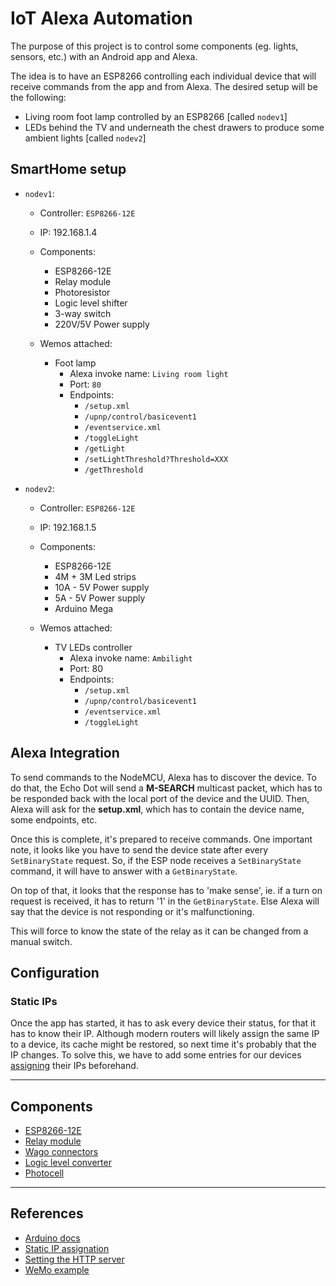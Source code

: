 # IoT Alexa Automation

The purpose of this project is to control some components (eg. lights, sensors, etc.) with an Android app and Alexa.

The idea is to have an ESP8266 controlling each individual device that will receive commands from the app and from Alexa. The desired setup will be the following:

* Living room foot lamp controlled by an ESP8266 [called `nodev1`]
* LEDs behind the TV and underneath the chest drawers to produce some ambient lights [called `nodev2`]

## SmartHome setup

* `nodev1`:
    * Controller: `ESP8266-12E`
    * IP: 192.168.1.4
    * Components:
        * ESP8266-12E
        * Relay module
        * Photoresistor
        * Logic level shifter
        * 3-way switch
        * 220V/5V Power supply

    * Wemos attached:
        * Foot lamp
            * Alexa invoke name: `Living room light`
            * Port: `80`
            * Endpoints:
                * `/setup.xml`
                * `/upnp/control/basicevent1`
                * `/eventservice.xml`
                * `/toggleLight`
                * `/getLight`
                * `/setLightThreshold?Threshold=XXX`
                * `/getThreshold`

* `nodev2`:
    * Controller: `ESP8266-12E`
    * IP: 192.168.1.5
    * Components:
        * ESP8266-12E
        * 4M + 3M Led strips
        * 10A - 5V Power supply
        * 5A - 5V Power supply
        * Arduino Mega

    * Wemos attached:
        * TV LEDs controller
            * Alexa invoke name: `Ambilight`
            * Port: 80
            * Endpoints:
                * `/setup.xml`
                * `/upnp/control/basicevent1`
                * `/eventservice.xml`
                * `/toggleLight`

## Alexa Integration

To send commands to the NodeMCU, Alexa has to discover the device. To do that, the Echo Dot will send a __M-SEARCH__ multicast packet, which has to be responded back with the local port of the device and the UUID. Then, Alexa will ask for the __setup.xml__, which has to contain the device name, some endpoints, etc.

Once this is complete, it's prepared to receive commands. One important note, it looks like you have to send the device state after every `SetBinaryState` request. So, if the ESP node receives a `SetBinaryState` command, it will have to answer with a `GetBinaryState`.

On top of that, it looks that the response has to 'make sense', ie. if a turn on request is received, it has to return '1' in the `GetBinaryState`. Else Alexa will say that the device is not responding or it's malfunctioning.

This will force to know the state of the relay as it can be changed from a manual switch. 

## Configuration

### Static IPs

Once the app has started, it has to ask every device their status, for that it has to know their IP. Although modern routers will likely assign the same IP to a device, its cache might be restored, so next time it's probably that the IP changes. To solve this, we have to add some entries for our devices [assigning](https://www.howtogeek.com/69612/how-to-set-up-static-dhcp-on-your-dd-wrt-router/) their IPs beforehand.

___

## Components

* [ESP8266-12E](https://www.amazon.de/AZDelivery-NodeMCU-ESP8266-ESP-12E-Development/dp/B06Y1LZLLY/ref=sr_1_1_sspa?ie=UTF8&qid=1546121645&sr=8-1-spons&keywords=esp8266+12&psc=1)
* [Relay module](https://www.amazon.de/gp/product/B07FNGCSZQ/ref=oh_aui_detailpage_o03_s00?ie=UTF8&psc=1)
* [Wago connectors](https://www.amazon.es/s/ref=nb_sb_ss_c_1_5?__mk_es_ES=%C3%85M%C3%85%C5%BD%C3%95%C3%91&url=search-alias%3Daps&field-keywords=wago+221&sprefix=wago+%2Caps%2C166&crid=234IHCFX20MSH&rh=i%3Aaps%2Ck%3Awago+221)
* [Logic level converter](https://www.sparkfun.com/products/12009)
* [Photocell](https://www.amazon.de/Qualit%C3%A4t-GL5516-Lichtabh%C3%A4ngige-Widerstand-Fotowiderstand/dp/B00NXW9WZ6/ref=sr_1_3?ie=UTF8&qid=1547139741&sr=8-3&keywords=photoresistor)
___

## References

* [Arduino docs](https://www.arduino.cc/reference/en/#page-title)
* [Static IP assignation](https://www.howtogeek.com/69612/how-to-set-up-static-dhcp-on-your-dd-wrt-router/)
* [Setting the HTTP server](https://techtutorialsx.com/2016/10/03/esp8266-setting-a-simple-http-webserver/)
* [WeMo example](https://github.com/kakopappa/arduino-esp8266-alexa-multiple-wemo-switch)
